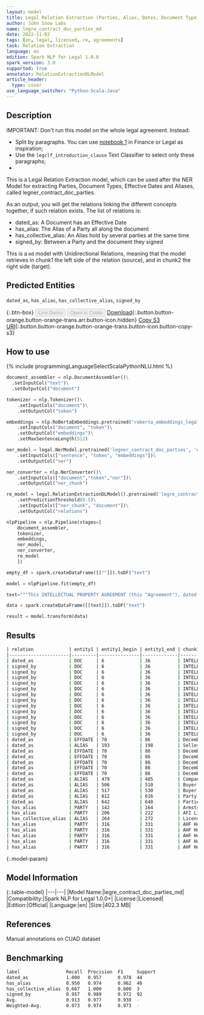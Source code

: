 ```yaml
---
layout: model
title: Legal Relation Extraction (Parties, Alias, Dates, Document Type) (Md, Undirectional)
author: John Snow Labs
name: legre_contract_doc_parties_md
date: 2022-11-02
tags: [en, legal, licensed, re, agreements]
task: Relation Extraction
language: en
edition: Spark NLP for Legal 1.0.0
spark_version: 3.0
supported: true
annotator: RelationExtractionDLModel
article_header:
  type: cover
use_language_switcher: "Python-Scala-Java"
---
```


## Description
IMPORTANT: Don't run this model on the whole legal agreement. Instead:
- Split by paragraphs. You can use [notebook 1](https://github.com/JohnSnowLabs/spark-nlp-workshop/tree/master/tutorials/Certification_Trainings_JSL) in Finance or Legal as inspiration;
- Use the `legclf_introduction_clause` Text Classifier to select only these paragraphs; 
- 
This is a Legal Relation Extraction model, which can be used after the NER Model for extracting Parties, Document Types, Effective Dates and Aliases, called legner_contract_doc_parties.

As an output, you will get the relations linking the different concepts together, if such relation exists. The list of relations is:

- dated_as: A Document has an Effective Date
- has_alias: The Alias of a Party all along the document
- has_collective_alias: An Alias hold by several parties at the same time
- signed_by: Between a Party and the document they signed

This is a `md` model with Unidirectional Relations, meaning that the model retrieves in chunk1 the left side of the relation (source), and in chunk2 the right side (target).

## Predicted Entities

`dated_as`, `has_alias`, `has_collective_alias`, `signed_by`

{:.btn-box}
<button class="button button-orange" disabled>Live Demo</button>
<button class="button button-orange" disabled>Open in Colab</button>
[Download](https://s3.amazonaws.com/auxdata.johnsnowlabs.com/legal/models/legre_contract_doc_parties_md_en_1.0.0_3.0_1667404651340.zip){:.button.button-orange.button-orange-trans.arr.button-icon.hidden}
[Copy S3 URI](s3://auxdata.johnsnowlabs.com/legal/models/legre_contract_doc_parties_md_en_1.0.0_3.0_1667404651340.zip){:.button.button-orange.button-orange-trans.button-icon.button-copy-s3}

## How to use



<div class="tabs-box" markdown="1">
{% include programmingLanguageSelectScalaPythonNLU.html %}

```python
document_assembler = nlp.DocumentAssembler()\
  .setInputCol("text")\
  .setOutputCol("document")

tokenizer = nlp.Tokenizer()\
    .setInputCols("document")\
    .setOutputCol("token")

embeddings = nlp.RoBertaEmbeddings.pretrained("roberta_embeddings_legal_roberta_base", "en") \
    .setInputCols("document", "token")\
    .setOutputCol("embeddings")\
    .setMaxSentenceLength(512)

ner_model = legal.NerModel.pretrained('legner_contract_doc_parties', 'en', 'legal/models')\
    .setInputCols(["sentence", "token", "embeddings"])\
    .setOutputCol("ner")

ner_converter = nlp.NerConverter()\
    .setInputCols(["document","token","ner"])\
    .setOutputCol("ner_chunk")

re_model = legal.RelationExtractionDLModel().pretrained('legre_contract_doc_parties_md', 'en', 'legal/models')\
    .setPredictionThreshold(0.5)\
    .setInputCols(["ner_chunk", "document"])\
    .setOutputCol("relations")

nlpPipeline = nlp.Pipeline(stages=[
    document_assembler,
    tokenizer,
    embeddings,
    ner_model,
    ner_converter,
    re_model
    ])

empty_df = spark.createDataFrame([[""]]).toDF("text")

model = nlpPipeline.fit(empty_df)

text="""This INTELLECTUAL PROPERTY AGREEMENT (this "Agreement"), dated as of December 31, 2018 (the "Effective Date") is entered into by and between Armstrong Flooring, Inc., a Delaware corporation ("Seller") and AFI Licensing LLC, a Delaware limited liability company ("Licensing" and together with Seller, "Arizona") and AHF Holding, Inc. (formerly known as Tarzan HoldCo, Inc.), a Delaware corporation ("Buyer") and Armstrong Hardwood Flooring Company, a Tennessee corporation (the "Company" and together with Buyer the "Buyer Entities") (each of Arizona on the one hand and the Buyer Entities on the other hand, a "Party" and collectively, the "Parties")."""

data = spark.createDataFrame([[text]]).toDF("text")

result = model.transform(data)
```

</div>

## Results

```bash
| relation             | entity1 | entity1_begin | entity1_end | chunk1                          | entity2 | entity2_begin | entity2_end | chunk2                              | confidence |
|----------------------|---------|---------------|-------------|---------------------------------|---------|---------------|-------------|-------------------------------------|------------|
| dated_as             | DOC     | 6             | 36          | INTELLECTUAL PROPERTY AGREEMENT | EFFDATE | 70            | 86          | December 31, 2018                   | 0.99994016 |
| signed_by            | DOC     | 6             | 36          | INTELLECTUAL PROPERTY AGREEMENT | PARTY   | 142           | 164         | Armstrong Flooring, Inc             | 0.9995191  |
| signed_by            | DOC     | 6             | 36          | INTELLECTUAL PROPERTY AGREEMENT | ALIAS   | 193           | 198         | Seller                              | 0.9823355  |
| signed_by            | DOC     | 6             | 36          | INTELLECTUAL PROPERTY AGREEMENT | PARTY   | 206           | 222         | AFI Licensing LLC                   | 0.9989542  |
| signed_by            | DOC     | 6             | 36          | INTELLECTUAL PROPERTY AGREEMENT | ALIAS   | 264           | 272         | Licensing                           | 0.92109    |
| signed_by            | DOC     | 6             | 36          | INTELLECTUAL PROPERTY AGREEMENT | ALIAS   | 293           | 298         | Seller                              | 0.9938019  |
| signed_by            | DOC     | 6             | 36          | INTELLECTUAL PROPERTY AGREEMENT | PARTY   | 316           | 331         | AHF Holding, Inc                    | 0.9989403  |
| signed_by            | DOC     | 6             | 36          | INTELLECTUAL PROPERTY AGREEMENT | ALIAS   | 400           | 404         | Buyer                               | 0.89959186 |
| signed_by            | DOC     | 6             | 36          | INTELLECTUAL PROPERTY AGREEMENT | PARTY   | 412           | 446         | Armstrong Hardwood Flooring Company | 0.9974464  |
| signed_by            | DOC     | 6             | 36          | INTELLECTUAL PROPERTY AGREEMENT | ALIAS   | 479           | 485         | Company                             | 0.95839113 |
| signed_by            | DOC     | 6             | 36          | INTELLECTUAL PROPERTY AGREEMENT | ALIAS   | 506           | 510         | Buyer                               | 0.95839113 |
| signed_by            | DOC     | 6             | 36          | INTELLECTUAL PROPERTY AGREEMENT | ALIAS   | 517           | 530         | Buyer Entities                      | 0.95839113 |
| signed_by            | DOC     | 6             | 36          | INTELLECTUAL PROPERTY AGREEMENT | ALIAS   | 612           | 616         | Party                               | 0.95839113 |
| signed_by            | DOC     | 6             | 36          | INTELLECTUAL PROPERTY AGREEMENT | ALIAS   | 642           | 648         | Parties                             | 0.95839113 |
| dated_as             | EFFDATE | 70            | 86          | December 31, 2018               | PARTY   | 142           | 164         | Armstrong Flooring, Inc             | 0.69556713 |
| dated_as             | ALIAS   | 193           | 198         | Seller                          | EFFDATE | 70            | 86          | December 31, 2018                   | 0.7183331  |
| dated_as             | EFFDATE | 70            | 86          | December 31, 2018               | ALIAS   | 264           | 272         | Licensing                           | 0.7500907  |
| dated_as             | EFFDATE | 70            | 86          | December 31, 2018               | ALIAS   | 293           | 298         | Seller                              | 0.6601122  |
| dated_as             | EFFDATE | 70            | 86          | December 31, 2018               | PARTY   | 316           | 331         | AHF Holding, Inc                    | 0.52062315 |
| dated_as             | EFFDATE | 70            | 86          | December 31, 2018               | ALIAS   | 400           | 404         | Buyer                               | 0.7104727  |
| dated_as             | EFFDATE | 70            | 86          | December 31, 2018               | PARTY   | 412           | 446         | Armstrong Hardwood Flooring Company | 0.70473474 |
| dated_as             | ALIAS   | 479           | 485         | Company                         | EFFDATE | 70            | 86          | December 31, 2018                   | 0.98484945 |
| dated_as             | ALIAS   | 506           | 510         | Buyer                           | EFFDATE | 70            | 86          | December 31, 2018                   | 0.98484945 |
| dated_as             | ALIAS   | 517           | 530         | Buyer Entities                  | EFFDATE | 70            | 86          | December 31, 2018                   | 0.98484945 |
| dated_as             | ALIAS   | 612           | 616         | Party                           | EFFDATE | 70            | 86          | December 31, 2018                   | 0.98484945 |
| dated_as             | ALIAS   | 642           | 648         | Parties                         | EFFDATE | 70            | 86          | December 31, 2018                   | 0.98484945 |
| has_alias            | PARTY   | 142           | 164         | Armstrong Flooring, Inc         | ALIAS   | 264           | 272         | Licensing                           | 0.686296   |
| has_alias            | PARTY   | 206           | 222         | AFI Licensing LLC               | ALIAS   | 264           | 272         | Licensing                           | 0.8194909  |
| has_collective_alias | ALIAS   | 264           | 272         | Licensing                       | PARTY   | 316           | 331         | AHF Holding, Inc                    | 0.5534526  |
| has_alias            | PARTY   | 316           | 331         | AHF Holding, Inc                | ALIAS   | 479           | 485         | Company                             | 0.52909577 |
| has_alias            | PARTY   | 316           | 331         | AHF Holding, Inc                | ALIAS   | 506           | 510         | Buyer                               | 0.52909607 |
| has_alias            | PARTY   | 316           | 331         | AHF Holding, Inc                | ALIAS   | 517           | 530         | Buyer Entities                      | 0.52909607 |
| has_alias            | PARTY   | 316           | 331         | AHF Holding, Inc                | ALIAS   | 612           | 616         | Party                               | 0.52909607 |
| has_alias            | PARTY   | 316           | 331         | AHF Holding, Inc                | ALIAS   | 642           | 648         | Parties                             | 0.52909607 |
```

{:.model-param}
## Model Information

{:.table-model}
|---|---|
|Model Name:|legre_contract_doc_parties_md|
|Compatibility:|Spark NLP for Legal 1.0.0+|
|License:|Licensed|
|Edition:|Official|
|Language:|en|
|Size:|402.3 MB|

## References

Manual annotations on CUAD dataset

## Benchmarking

```bash
label                 Recall  Precision  F1     Support 
dated_as              1.000   0.957      0.978  44      
has_alias             0.950   0.974      0.962  40      
has_collective_alias  0.667   1.000      0.800  3       
signed_by             0.957   0.989      0.972  92      
Avg.                  0.913   0.977      0.938  -       
Weighted-Avg.         0.973   0.974      0.973  -  
```
